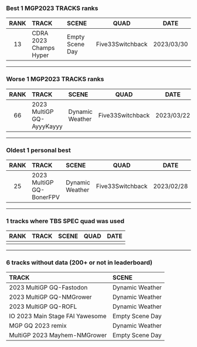 ### Best 1 MGP2023 TRACKS ranks
|RANK|TRACK|SCENE|QUAD|DATE|
|:---:|:---|:---|:---:|:---:|
|13|CDRA 2023  Champs Hyper|Empty Scene Day|Five33Switchback|2023/03/30|
---
### Worse 1 MGP2023 TRACKS ranks
|RANK|TRACK|SCENE|QUAD|DATE|
|:---:|:---|:---|:---:|:---:|
|66|2023 MultiGP GQ-AyyyKayyy|Dynamic Weather|Five33Switchback|2023/03/22|
---
### Oldest 1 personal best
|RANK|TRACK|SCENE|QUAD|DATE|
|:---:|:---|:---|:---:|:---:|
|25|2023 MultiGP GQ-BonerFPV|Dynamic Weather|Five33Switchback|2023/02/28|
---
### 1 tracks where TBS SPEC quad was used
|RANK|TRACK|SCENE|QUAD|DATE|
|:---:|:---|:---|:---:|:---:|
||||||
---
### 6 tracks without data (200+ or not in leaderboard)
|TRACK|SCENE|
|:---|:---|
|2023 MultiGP GQ-Fastodon|Dynamic Weather|
|2023 MultiGP GQ-NMGrower|Dynamic Weather|
|2023 MultiGP GQ-ROFL|Dynamic Weather|
|IO 2023 Main Stage FAI Yawesome|Empty Scene Day|
|MGP GQ 2023 remix|Dynamic Weather|
|MultiGP 2023 Mayhem-NMGrower|Empty Scene Day|
